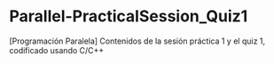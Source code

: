 # Parallel-PracticalSession_Quiz1
[Programación Paralela] Contenidos de la sesión práctica 1 y el quiz 1, codificado usando C/C++
